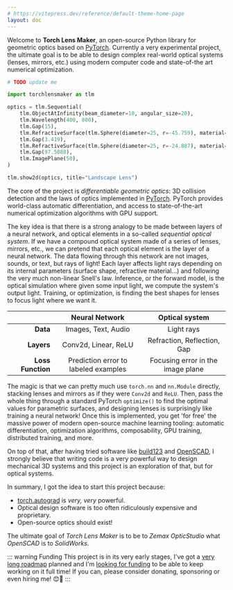 ```yaml
---
# https://vitepress.dev/reference/default-theme-home-page
layout: doc
---
```


<LogoTitle/>
<Badges/>

Welcome to **Torch Lens Maker**, an open-source Python library for geometric
optics based on [PyTorch](https://pytorch.org/). Currently a very experimental
project, the ultimate goal is to be able to design complex real-world optical
systems (lenses, mirrors, etc.) using modern computer code and state-of-the art
numerical optimization.

```python
# TODO update me

import torchlensmaker as tlm

optics = tlm.Sequential(
    tlm.ObjectAtInfinity(beam_diameter=10, angular_size=20),
    tlm.Wavelength(400, 800),
    tlm.Gap(15),
    tlm.RefractiveSurface(tlm.Sphere(diameter=25, r=-45.759), material="BK7"),
    tlm.Gap(3.419),
    tlm.RefractiveSurface(tlm.Sphere(diameter=25, r=-24.887), material="air"),
    tlm.Gap(97.5088),
    tlm.ImagePlane(50),
)

tlm.show2d(optics, title="Landscape Lens")
```

<TLMViewer src="./examples/landscape_tlmviewer/landscape_0.json"/>

The core of the project is *differentiable geometric optics*: 3D collision
detection and the laws of optics implemented in [PyTorch](https://pytorch.org/).
PyTorch provides world-class automatic differentiation, and access to
state-of-the-art numerical optimization algorithms with GPU support.

The key idea is that there is a strong analogy to be made between layers of a
neural network, and optical elements in a so-called *sequential optical system*.
If we have a compound optical system made of a series of lenses, mirrors, etc.,
we can pretend that each optical element is the layer of a neural network. The
data flowing through this network are not images, sounds, or text, but rays of
light! Each layer affects light rays depending on its internal parameters
(surface shape, refractive material...) and following the very much non-linear
Snell's law. Inference, or the forward model, is the optical simulation where
given some input light, we compute the system's output light. Training, or
optimization, is finding the best shapes for lenses to focus light where we want&nbsp;it.


|                   |          **Neural Network**          |        **Optical system**         |
| ----------------: | :----------------------------------: | :-------------------------------: |
|          **Data** |         Images, Text, Audio          |            Light rays             |
|        **Layers** |         Conv2d, Linear, ReLU         |    Refraction, Reflection, Gap    |
| **Loss Function** | Prediction error to labeled examples | Focusing error in the image plane |


The magic is that we can pretty much use `torch.nn` and `nn.Module` directly,
stacking lenses and mirrors as if they were `Conv2d` and `ReLU`. Then, pass the
whole thing through a standard PyTorch `optimize()` to find the optimal values
for parametric surfaces, and designing lenses is surprisingly like training a
neural network! Once this is implemented, you get 'for free' the massive power
of modern open-source machine learning tooling: automatic differentiation,
optimization algorithms, composability, GPU training, distributed training, and
more.

On top of that, after having tried software like
[build123](https://build123d.readthedocs.io/en/latest/) and
[OpenSCAD](https://openscad.org/), I strongly believe that writing code is a very
powerful way to design mechanical 3D systems and this project is an exploration
of that, but for optical systems.

In summary, I got the idea to start this project because:

* [torch.autograd](https://pytorch.org/docs/stable/autograd.html) is *very, very* powerful.
* Optical design software is too often ridiculously expensive and proprietary.
* Open-source optics should exist!

The ultimate goal of _Torch Lens Maker_ is to be to _Zemax OpticStudio_ what _OpenSCAD_ is to _SolidWorks_.


::: warning Funding
This project is in its very early stages, I've got a [very long roadmap](/about/#roadmap) planned
and I'm [looking for funding](/about/#funding) to be able to keep working on it full time! If you
can, please consider donating, sponsoring or even hiring me! 😊💚
:::
